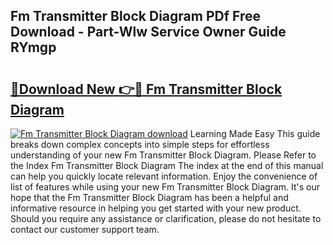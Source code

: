 ## Fm Transmitter Block Diagram PDf Free Download - Part-Wlw Service Owner Guide RYmgp

# <h2><a href="http://dfmyntn.blite.top/?on=Fm+Transmitter+Block+Diagram">🔗Download New 👉🔴 Fm Transmitter Block Diagram</a></h2>

[![Fm Transmitter Block Diagram download](https://i.imgur.com/lujVjoI.png)](http://dfmyntn.blite.top/?on=Fm+Transmitter+Block+Diagram)
Learning Made Easy This guide breaks down complex concepts into simple steps for effortless understanding of your new Fm Transmitter Block Diagram. Please Refer to the Index Fm Transmitter Block Diagram The index at the end of this manual can help you quickly locate relevant information. Enjoy the convenience of list of features while using your new Fm Transmitter Block Diagram. It's our hope that the Fm Transmitter Block Diagram has been a helpful and informative resource in helping you get started with your new product. Should you require any assistance or clarification, please do not hesitate to contact our customer support team.
